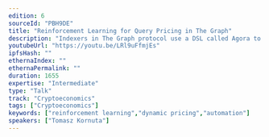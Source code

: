 ```yaml
---
edition: 6
sourceId: "PBH9DE"
title: "Reinforcement Learning for Query Pricing in The Graph"
description: "Indexers​​ in The Graph protocol use a DSL called Agora​ to map query shapes to prices. However, manually populating and updating Agora models for each query is a tedious task, and, as a consequence, most indexers default to a flat pricing model. We have created and deployed reinforcement learning agents for Indexers to automatically compete on pricing. This talk will focus on our development process and our study of the market effects of multiple competing pricing agents."
youtubeUrl: "https://youtu.be/LRl9uFfmjEs"
ipfsHash: ""
ethernaIndex: ""
ethernaPermalink: ""
duration: 1655
expertise: "Intermediate"
type: "Talk"
track: "Cryptoeconomics"
tags: ["Cryptoeconomics"]
keywords: ["reinforcement learning","dynamic pricing","automation"]
speakers: ["Tomasz Kornuta"]
---
```

